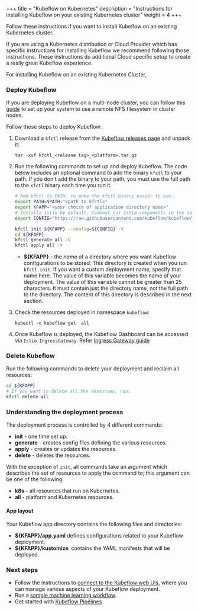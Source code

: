 +++
title = "Kubeflow on Kubernetes"
description = "Instructions for installing Kubeflow on your existing Kubernetes cluster"
weight = 4
+++

Follow these instructions if you want to install Kubeflow on an existing Kubernetes cluster.

If you are using a Kubernetes distribution or Cloud Provider which has specific instructions for installing Kubeflow we recommend following those instructions. Those instructions do additional Cloud specific setup to create a really great Kubeflow experience.

For installing Kubeflow on an existing Kubernetes Cluster,

### Deploy Kubeflow

If you are deploying Kubeflow on a multi-node cluster, you can follow this [guide](/docs/use-cases/kubeflow-on-multinode-cluster) to set up your system to use a remote NFS filesystem in cluster nodes.

Follow these steps to deploy Kubeflow:

1. Download a `kfctl` release from the [Kubeflow releases page](https://github.com/kubeflow/kubeflow/releases/) and unpack it:

    ```
    tar -xvf kfctl_<release tag>_<platform>.tar.gz
    ```

1. Run the following commands to set up and deploy Kubeflow. The code below includes an optional command to add the binary `kfctl` to your path. If you don't add the binary to your path, you must use the full path to the `kfctl` binary each time you run it.

   ```bash
   # Add kfctl to PATH, to make the kfctl binary easier to use.
   export PATH=$PATH:"<path to kfctl>"
   export KFAPP="<your choice of application directory name>"
   # Installs istio by default. Comment out istio components in the config file to skip istio installation. See https://github.com/kubeflow/kubeflow/pull/3663
   export CONFIG="https://raw.githubusercontent.com/kubeflow/kubeflow/master/bootstrap/config/kfctl_k8s_istio.yaml"

   kfctl init ${KFAPP} --config=${CONFIG} -V
   cd ${KFAPP}
   kfctl generate all -V
   kfctl apply all -V
   ```

   * **${KFAPP}** - the _name_ of a directory where you want Kubeflow 
  configurations to be stored. This directory is created when you run
  `kfctl init`. If you want a custom deployment name, specify that name here.
  The value of this variable becomes the name of your deployment.
  The value of this variable cannot be greater than 25 characters. It must
  contain just the directory name, not the full path to the directory.
  The content of this directory is described in the next section.


1. Check the resources deployed in namespace `kubeflow`:

   ```
   kubectl -n kubeflow get  all

   ```

1. Once Kubeflow is deployed, the Kubeflow Dashboard can be accessed via `Istio IngressGateway`. Refer [Ingress Gateway guide](https://istio.io/docs/tasks/traffic-management/ingress/ingress-control/)

### Delete Kubeflow

Run the following commands to delete your deployment and reclaim all resources:

```bash
cd ${KFAPP}
# If you want to delete all the resources, run:
kfctl delete all
```

### Understanding the deployment process

The deployment process is controlled by 4 different commands:

* **init** - one time set up.
* **generate** - creates config files defining the various resources.
* **apply** - creates or updates the resources.
* **delete** - deletes the resources.

With the exception of `init`, all commands take an argument which describes the
set of resources to apply the command to; this argument can be one of the
following:

* **k8s** - all resources that run on Kubernetes.
* **all** - platform and Kubernetes resources.

#### App layout

Your Kubeflow app directory contains the following files and directories:

* **${KFAPP}/app.yaml** defines configurations related to your Kubeflow deployment.
* **${KFAPP}/kustomize**: contains the YAML manifests that will be deployed.

### Next steps

* Follow the instructions to [connect to the Kubeflow web 
  UIs](/docs/other-guides/accessing-uis/), where you can manage various 
  aspects of your Kubeflow deployment.
* Run a [sample machine learning workflow](/docs/examples/resources/).
* Get started with [Kubeflow Pipelines](/docs/pipelines/pipelines-quickstart/)
